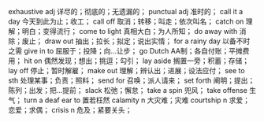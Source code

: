 exhaustive adj 详尽的；彻底的；无遗漏的；
punctual adj 准时的；
call it a day 今天到此为止；收工；
call off 取消；转移；叫走；依次叫名；
catch on 理解；明白；变得流行；
come to light 真相大白；为人所知；
do away with 消除；废止；
draw out 抽出；拉长；拟定；说出实情；
for a rainy day 以备不时之需
give in to 屈服于；投降；向...让步；
go Dutch AA制；各自付账；平摊费用；
hit on 偶然发现；想出；挑逗；勾引；
lay aside 搁置一旁；积蓄；存储；
lay off 停止；暂时解雇；
make out 理解；辨认出；进展；设法应付；
see to sth 处理某事；负责；照料；
send for 召唤；派人请来；
set forth 阐明；提出；陈列；出发；把...提前；
slack 松弛；懈怠；
take a spin 兜风；
take offense 生气；
turn a deaf ear to  置若枉然
calamity n 大灾难；灾难
courtship n 求爱；恋爱；求偶；
crisis n 危及；紧要关头；
